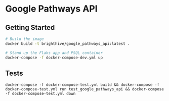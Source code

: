 # Google Pathways API

## Getting Started

```bash
# Build the image
docker build -t brighthive/google_pathways_api:latest .
```

```bash
# Stand up the Flaks app and PSQL container
docker-compose -f docker-compose-dev.yml up
```

## Tests

```
docker-compose -f docker-compose-test.yml build && docker-compose -f docker-compose-test.yml run test_google_pathways_api && docker-compose -f docker-compose-test.yml down
```
